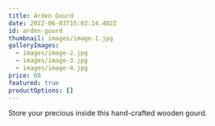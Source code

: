 ```yaml
---
title: Arden Gourd
date: 2022-06-03T15:03:14.402Z
id: arden-gourd
thumbnail: images/image-1.jpg
galleryImages:
  - images/image-2.jpg
  - images/image-3.jpg
  - images/image-4.jpg
price: 60
featured: true
productOptions: []
---
```

Store your precious inside this hand-crafted wooden gourd.